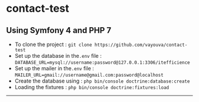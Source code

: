 # contact-test
## Using Symfony 4 and PHP 7
* To clone the project : `git clone https://github.com/vayouva/contact-test`
* Set up the database in the`.env` file : `DATABASE_URL=mysql://username:password@127.0.0.1:3306/itefficience`
* Set up the mailer in the`.env` file : `MAILER_URL=gmail://username@gmail.com:password@localhost`
* Create the database using : `php bin/console doctrine:database:create`
* Loading the fixtures : `php bin/console doctrine:fixtures:load`

----